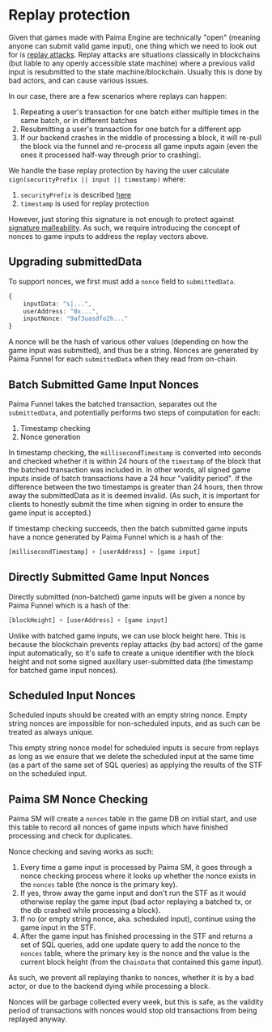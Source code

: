 # Replay protection

Given that games made with Paima Engine are technically "open" (meaning anyone can submit valid game input), one thing which we need to look out for is [replay attacks](https://en.wikipedia.org/wiki/Replay_attack). Replay attacks are situations classically in blockchains (but liable to any openly accessible state machine) where a previous valid input is resubmitted to the state machine/blockchain. Usually this is done by bad actors, and can cause various issues.

In our case, there are a few scenarios where replays can happen:

1. Repeating a user's transaction for one batch either multiple times in the same batch, or in different batches
1. Resubmitting a user's transaction for one batch for a different app
1. If our backend crashes in the middle of processing a block, it will re-pull the block via the funnel and re-process all game inputs again (even the ones it processed half-way through prior to crashing).

We handle the base replay protection by having the user calculate `sign(securityPrefix || input || timestamp)` where:
1. `securityPrefix` is described [here](./600-autosign.md)
2. `timestamp` is used for replay protection

However, just storing this signature is not enough to protect against [signature malleability](https://github.com/kadenzipfel/smart-contract-vulnerabilities/blob/master/vulnerabilities/signature-malleability.md). As such, we require introducing the concept of nonces to game inputs to address the replay vectors above.

## Upgrading submittedData

To support nonces, we first must add a `nonce` field to `submittedData`.

```ts
{
    inputData: "s|...",
    userAddress: "0x...",
    inputNonce: "9af3uasdfo2h..."
}
```

A nonce will be the hash of various other values (depending on how the game input was submitted), and thus be a string. Nonces are generated by Paima Funnel for each `submittedData` when they read from on-chain.

## Batch Submitted Game Input Nonces

Paima Funnel takes the batched transaction, separates out the `submittedData`, and potentially performs two steps of computation for each:

1. Timestamp checking
2. Nonce generation

In timestamp checking, the `millisecondTimestamp` is converted into seconds and checked whether it is within 24 hours of the `timestamp` of the block that the batched transaction was included in. In other words, all signed game inputs inside of batch transactions have a 24 hour "validity period". If the difference between the two timestamps is greater than 24 hours, then throw away the submittedData as it is deemed invalid. (As such, it is important for clients to honestly submit the time when signing in order to ensure the game input is accepted.)

If timestamp checking succeeds, then the batch submitted game inputs have a nonce generated by Paima Funnel which is a hash of the:

```js
[millisecondTimestamp] + [userAddress] + [game input]
```

## Directly Submitted Game Input Nonces

Directly submitted (non-batched) game inputs will be given a nonce by Paima Funnel which is a hash of the:

```js
[blockHeight] + [userAddress] + [game input]
```

Unlike with batched game inputs, we can use block height here. This is because the blockchain prevents replay attacks (by bad actors) of the game input automatically, so it's safe to create a unique identifier with the block height and not some signed auxillary user-submitted data (the timestamp for batched game input nonces).

## Scheduled Input Nonces

Scheduled inputs should be created with an empty string nonce. Empty string nonces are impossible for non-scheduled inputs, and as such can be treated as always unique.

This empty string nonce model for scheduled inputs is secure from replays as long as we ensure that we delete the scheduled input at the same time (as a part of the same set of SQL queries) as applying the results of the STF on the scheduled input.

## Paima SM Nonce Checking

Paima SM will create a `nonces` table in the game DB on initial start, and use this table to record all nonces of game inputs which have finished processing and check for duplicates.

Nonce checking and saving works as such:

1. Every time a game input is processed by Paima SM, it goes through a nonce checking process where it looks up whether the nonce exists in the `nonces` table (the nonce is the primary key).
2. If yes, throw away the game input and don't run the STF as it would otherwise replay the game input (bad actor replaying a batched tx, or the db crashed while processing a block).
3. If no (or empty string nonce, aka. scheduled input), continue using the game input in the STF.
4. After the game input has finished processing in the STF and returns a set of SQL queries, add one update query to add the nonce to the `nonces` table, where the primary key is the nonce and the value is the current block height (from the `ChainData` that contained this game input).

As such, we prevent all replaying thanks to nonces, whether it is by a bad actor, or due to the backend dying while processing a block.

Nonces will be garbage collected every week, but this is safe, as the validity period of transactions with nonces would stop old transactions from being replayed anyway.
